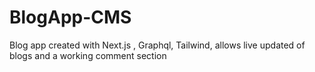 # BlogApp-CMS
Blog app created with Next.js , Graphql, Tailwind, allows live updated of blogs and a working comment section
